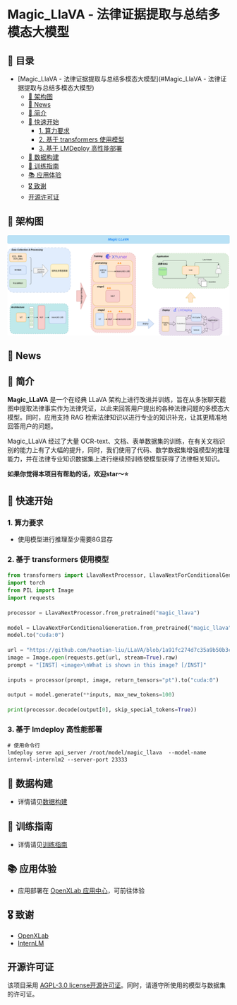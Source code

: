 # Magic_LlaVA - 法律证据提取与总结多模态大模型





## 📖 目录

- [Magic_LlaVA - 法律证据提取与总结多模态大模型](#Magic_LlaVA - 法律证据提取与总结多模态大模型)
  - [📄 架构图](#-架构图)
  - [🎉 News](#-News)
  - [📝 简介](#-简介)
  - [📌 快速开始](#-快速开始)
    - [1. 算力要求](#1-算力要求)
    - [2. 基于 transformers 使用模型](#2-基于-transformers-使用模型)
    - [3. 基于 LMDeploy 高性能部署](#3-基于-lmdeploy-高性能部署)
  - [📒 数据构建](#-数据构建)
  - [🔧 训练指南](#-训练指南)
  - [📚 应用体验](#-应用体验)
  - [🎖️ 致谢](#%EF%B8%8F-致谢)
  - [开源许可证](#开源许可证)



## 📄 架构图

<div align="center">
  <img src="../assets/Magic_llava.drawio.png" width="600"/>
</div>



## 🎉 News



## 📝 简介

**Magic_LLaVA** 是一个在经典 LLaVA 架构上进行改进并训练，旨在从多张聊天截图中提取法律事实作为法律凭证，以此来回答用户提出的各种法律问题的多模态大模型。同时，应用支持 RAG 检索法律知识以进行专业的知识补充，让其更精准地回答用户的问题。

Magic_LLaVA 经过了大量 OCR-text、文档、表单数据集的训练，在有关文档识别的能力上有了大幅的提升，同时，我们使用了代码、数学数据集增强模型的推理能力，并在法律专业知识数据集上进行继续预训练使模型获得了法律相关知识。

**如果你觉得本项目有帮助的话，欢迎star～⭐**



## 📌 快速开始

### 1. 算力要求

- 使用模型进行推理至少需要8G显存



### 2. 基于 transformers 使用模型

```python
from transformers import LlavaNextProcessor, LlavaNextForConditionalGeneration
import torch
from PIL import Image
import requests

processor = LlavaNextProcessor.from_pretrained("magic_llava")

model = LlavaNextForConditionalGeneration.from_pretrained("magic_llava", torch_dtype=torch.float16, low_cpu_mem_usage=True) 
model.to("cuda:0")

url = "https://github.com/haotian-liu/LLaVA/blob/1a91fc274d7c35a9b50b3cb29c4247ae5837ce39/images/llava_v1_5_radar.jpg?raw=true"
image = Image.open(requests.get(url, stream=True).raw)
prompt = "[INST] <image>\nWhat is shown in this image? [/INST]"

inputs = processor(prompt, image, return_tensors="pt").to("cuda:0")

output = model.generate(**inputs, max_new_tokens=100)

print(processor.decode(output[0], skip_special_tokens=True))

```



### 3. 基于 lmdeploy 高性能部署

```shell
# 使用命令行
lmdeploy serve api_server /root/model/magic_llava  --model-name internvl-internlm2 --server-port 23333
```



## 📒 数据构建

- 详情请见[数据构建](./datasets/README.md)



## 🔧 训练指南

- 详情请见[训练指南](./train/README.md)



## 📚 应用体验

- 应用部署在 [OpenXLab 应用中心](https://openxlab.org.cn/apps/detail/Nobody-ML/Magic_LLaVA)，可前往体验



## 🎖️ 致谢

- [OpenXLab](https://openxlab.org.cn/home)
- [InternLM](https://github.com/InternLM/InternLM/tree/main)

## 开源许可证

该项目采用 [AGPL-3.0 license开源许可证](LICENSE)。同时，请遵守所使用的模型与数据集的许可证。
